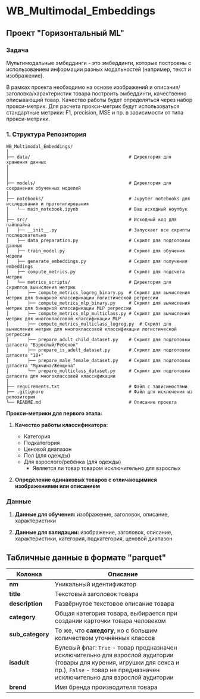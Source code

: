 # WB_Multimodal_Embeddings
## Проект "Горизонтальный ML"

### Задача

Мультимодальные эмбеддинги - это эмбеддинги, которые построены с использованием информации разных модальностей (например, текст и изображение).

В рамках проекта необходимо на основе изображений и описания/заголовка/характеристик товара построить эмбеддинги, качественно описывающий товар. Качество работы будет определяться через набор прокси-метрик. Для расчета прокси-метрик будут использоваться стандартные метрики: F1, precision, MSE и пр. в зависимости от типа прокси-метрики.

### 1. **Структура Репозитория**
```
WB_Multimodal_Embeddings/
│
├── data/                                     # Директория для хранения данных
│   
│   
│
├── models/                                   # Директория для сохранения обученных моделей
│
├── notebooks/                                # Jupyter notebooks для исследования и прототипирования
│   └── main_notebook.ipynb                   # Ваш исходный ноутбук
│
├── src/                                      # Исходный код для пайплайна
│   ├── __init__.py                           # Запускает все скрипты последовательно 
│   ├── data_preparation.py                   # Скрипт для подготовки данных
│   ├── train_model.py                        # Скрипт для обучения модели
│   ├── generate_embeddings.py                # Скрипт для получения embeddings   
│   ├── compute_metrics.py                    # Скрипт для подсчета метрик
│   └── metrics_scripts/                      # Директория для скриптов вычисления метрик
│       ├── compute_metrics_logreg_binary.py  # Скрипт для вычисления метрик для бинарной классификации логистической регрессии 
│       ├── compute_metrics_mlp_binary.py     # Скрипт для вычисления метрик для бинарной классификации MLP регрессии 
│       ├── compute_metrics_mlp_multiclass.py # Скрипт для вычисления метрик для многоклассовой классификации MLP
│       ├── compute_metrics_multiclass_logreg.py  # Скрипт для вычисления метрик для многоклассовой классификации логистической регрессии
│       ├── prepare_adult_child_dataset.py    # Скрипт для подготовки датасета "Взрослый/Ребенок"
│       ├── prepare_is_adult_dataset.py       # Скрипт для подготовки датасета "18+"
│       ├── prepare_male_female_dataset.py    # Скрипт для подготовки датасета "Мужчина/Женщина"
│       └── prepare_multiclass_dataset.py     # Скрипт для подготовки датасета для многоклассовой классификации
│
├── requirements.txt                          # Файл с зависимостями
├── .gitignore                                # Файл для исключения из репозитория
└── README.md                                 # Описание проекта
```


**Прокси-метрики для первого этапа:**

1. **Качество работы классификатора:**

    * Категория
    * Подкатегория
    * Ценовой диапазон
    * Пол (для одежды)
    * Для взрослого/ребёнка (для одежды)
        * Является ли товар товаром исключительно для взрослых

2. **Определение одинаковых товаров с отличающимися изображениями или описанием**



### Данные

1. **Данные для обучения:** изображение, заголовок, описание, характеристики

2. **Данные для валидации:** изображение, заголовок, описание, характеристики, категория, подкатегория, ценовой диапазон


## Табличные данные в формате "parquet"

| Колонка | Описание |
|---|---|
| **nm** | Уникальный идентификатор |
| **title** | Текстовый заголовок товара |
| **description** | Развёрнутое текстовое описание товара |
| **category** | Общая категория товара, выбирается при создании карточки товара человеком |
| **sub_category** | То же, что **сакедогу**, но с большим количеством уточнённых классов |
| **isadult** | Булевый флаг: `True` - товар предназначен исключительно для взрослой аудитории (товары для курения, игрушки для секса и пр.), `False` - товар не предназначен исключительно для взрослой аудитории |
| **brend** | Имя бренда производителя товара |

